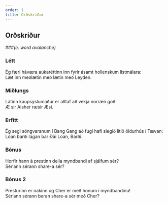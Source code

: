 ```yaml
---
order: 1
title: Orðskriður
---
```


## Orðskriður 
###*(e. word avalanche)*

### Létt

Ég færi háværa aukaréttinn inn fyrir ásamt hollenskum listmálara:  
Læt inn meðlætin með lætin með Leyden.

### Miðlungs

Látinn kaupsýslumaður er alltaf að vekja norræn goð:  
Æ sir Aisher ræsir Æsi.

### Erfitt

Ég segi söngvaranum í Bang Gang að fugl hafi slegið lítið öldurhús í Tævan:  
Lóan barði lágan bar Đài Loan, Barði.

### Bónus

Horfir hann á prestinn deila myndbandi af sjálfum sér?  
Sér‘ann sérann share-a sér?

### Bónus 2
Presturinn er nakinn og Cher er með honum í myndbandinu!  
Sér‘ann sérann beran share-a sér með Cher?
